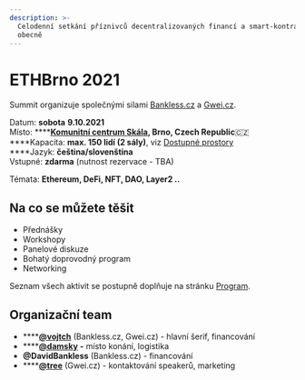 ```yaml
---
description: >-
  Celodenní setkání příznivců decentralizovaných financí a smart-kontraktů
  obecně
---
```


# ETHBrno 2021

Summit organizuje společnými silami [Bankless.cz](https://bankless.cz/) a [Gwei.cz](http://gwei.cz/).

Datum: **sobota** **9.10.2021**  
Místo: ****[**Komunitní centrum Skála**](misto-konani.md)**, Brno, Czech Republic**🇨🇿   
****Kapacita: **max. 150 lidí \(2 sály\)**, viz [Dostupné prostory](misto-konani.md)  
****Jazyk: **čeština/slovenština**  
Vstupné: **zdarma** \(nutnost rezervace - TBA\)

Témata: **Ethereum, DeFi, NFT, DAO, Layer2 ..**

## Na co se můžete těšit

* Přednášky
* Workshopy
* Panelové diskuze
* Bohatý doprovodný program
* Networking

Seznam všech aktivit se postupně doplňuje na stránku [Program](program/).

## Organizační team

* \*\*\*\*[**@vojtch**](https://twitter.com/StudenyVojta) \(Bankless.cz, Gwei.cz\) - hlavní šerif, financování
* \*\*\*\*[**@damsky**](https://twitter.com/CryptoDamSky) **-** místo konání, logistika
* **@DavidBankless** \(Bankless.cz\) - financování
* \*\*\*\*[**@tree**](https://twitter.com/treecz) \(Gwei.cz\) - kontaktování speakerů, marketing



